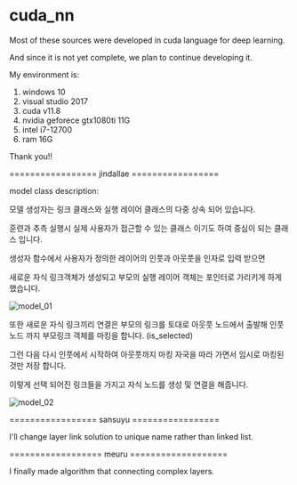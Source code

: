 # cuda_nn
Most of these sources were developed in cuda language for deep learning.

And since it is not yet complete, we plan to continue developing it.

My environment is:

1. windows 10
2. visual studio 2017
3. cuda v11.8
4. nvidia geforece gtx1080ti 11G
5. intel i7-12700
6. ram 16G

Thank you!!

================= jindallae =================

model class description:

모델 생성자는 링크 클래스와 실행 레이어 클래스의 다중 상속 되어 있습니다.

훈련과 추측 실행시 실제 사용자가 접근할 수 있는 클래스 이기도 하여 중심이 되는 클래스 입니다.

생성자 함수에서 사용자가 정의한 레이어의 인풋과 아웃풋을 인자로 입력 받으면 

새로운 자식 링크객체가 생성되고 부모의 실행 레이어 객체는 포인터로 가리키게 하게 했습니다.

![model_01](https://user-images.githubusercontent.com/36714695/209514656-637696a8-416f-4c3e-aaf7-5f2dc610d9fc.jpg)

또한 새로운 자식 링크끼리 연결은 부모의 링크를 토대로 아웃풋 노드에서 출발해 인풋노드 까지 부모링크 객체를 마킹을 합니다. (is_selected)

그런 다음 다시 인풋에서 시작하여 아웃풋까지 마킹 자국을 따라 가면서 임시로 마킹된 것만 저장 합니다.

이렇게 선택 되어진 링크들을 가지고 자식 노드를 생성 및 연결을 해줍니다.

![model_02](https://user-images.githubusercontent.com/36714695/209516947-e261af02-a6e7-47bc-857b-fe2b110688d8.jpg)

================= sansuyu =================

I'll change layer link solution to unique name rather than linked list.

================== meuru ===================

I finally made algorithm that connecting complex layers.

